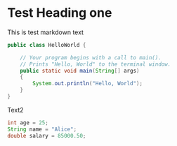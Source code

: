 # Test Heading one
This is test markdown text

```java
public class HelloWorld {

    // Your program begins with a call to main().
    // Prints "Hello, World" to the terminal window.
    public static void main(String[] args)
    {
        System.out.println("Hello, World");
    }
}
```

Text2

```java
int age = 25;
String name = "Alice";
double salary = 85000.50;
```